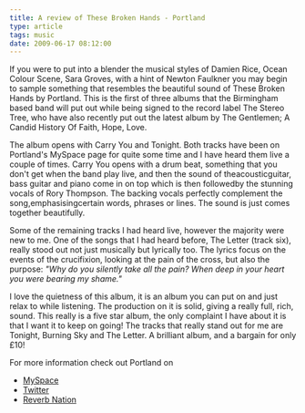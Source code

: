 ```yaml
---
title: A review of These Broken Hands - Portland
type: article
tags: music
date: 2009-06-17 08:12:00
---
```


If you were to put into a blender the musical styles of Damien Rice, Ocean Colour Scene, Sara Groves, with a hint of Newton Faulkner you may begin to sample something that resembles the beautiful sound of These Broken Hands by Portland. This is the first of three albums that the Birmingham based band will put out while being signed to the record label The Stereo Tree, who have also recently put out the latest album by The Gentlemen; A Candid History Of Faith, Hope, Love.

The album opens with Carry You and Tonight. Both tracks have been on Portland's MySpace page for quite some time and I have heard them live a couple of times. Carry You opens with a drum beat, something that you don't get when the band play live, and then the sound of theacousticguitar, bass guitar and piano come in on top which is then followedby the stunning vocals of Rory Thompson. The backing vocals perfectly complement the song,emphasisingcertain words, phrases or lines. The sound is just comes together beautifully.

Some of the remaining tracks I had heard live, however the majority were new to me. One of the songs that I had heard before, The Letter (track six), really stood out not just musically but lyrically too. The lyrics focus on the events of the crucifixion, looking at the pain of the cross, but also the purpose: _"Why do you silently take all the pain? When deep in your heart you were bearing my shame."_

I love the quietness of this album, it is an album you can put on and just relax to while listening. The production on it is solid, giving a really full, rich, sound. This really is a five star album, the only complaint I have about it is that I want it to keep on going! The tracks that really stand out for me are Tonight, Burning Sky and The Letter. A brilliant album, and a bargain for only &pound;10!

For more information check out Portland on

- <a href="http://www.myspace.com/portlandmusicuk">MySpace</a>
- <a href="https://www.twitter.com/portlanduk">Twitter</a>
- <a href="http://www.reverbnation.com/portland">Reverb Nation</a></p>
